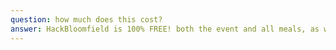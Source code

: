 ```yaml
---
question: how much does this cost?
answer: HackBloomfield is 100% FREE! both the event and all meals, as well as lots of swag will be at no charge whatsoever, courtesy of our sponsors.
---
```

